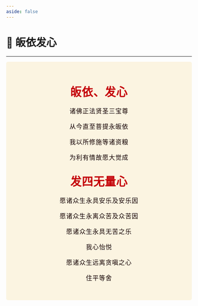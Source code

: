 ```yaml
---
aside: false
---
```


# 🙏 皈依发心


----

<style>
.vp-doc p {
    margin: 5px 0;
}

.mantra-box {
  margin: 2px 0 !important;
  text-align: center;
  background-color: #FBF4E1;
  padding: 10px;
  border-radius: 5px;
  font-size: 1.2em;
  line-height: 1.5;
  font-weight: 500;
  color: #140000;
  /* font-family: KaiTi, "楷体", "楷体_GB2312", STKaiti, "华文楷体", serif; */
  letter-spacing: 0.06em;
  padding: 1.8em;
}

.mantra-title {
 text-align: center;
 font-size: 1.8em;
 font-weight: 1000;
 color: #C40007;
 margin-top: 30px;
 margin-bottom: 10px;
}

.mantra-space {
 height: 0.8em;
}

.mantra-times {
 color: #513027;
 font-size: 0.8em;
 margin-top: -0.8em;
 margin-bottom: 0.8em;
}

.mantra-important {
 color: #6F2AA9;
}
</style>



<div class="mantra-box">

<div class="mantra-title">
皈依、发心
</div>

诸佛正法贤圣三宝尊

从今直至菩提永皈依

我以所修施等诸资粮

为利有情故愿大觉成


<div class="mantra-title">
发四无量心
</div>

愿诸众生永具安乐及安乐因

愿诸众生永离众苦及众苦因

愿诸众生永具无苦之乐

我心怡悦

愿诸众生远离贪嗔之心

住平等舍

</div>